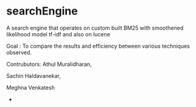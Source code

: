 # searchEngine
A search engine that operates on custom built BM25 with smoothened likelihood model tf-idf and also on lucene

Goal : To compare the results and efficiency between various techniques observed.

Contrubutors: 
Athul  Muralidharan,

Sachin Haldavanekar,

Meghna Venkatesh 

-
